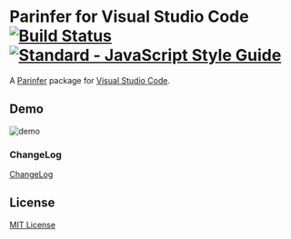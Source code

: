 # Parinfer for Visual Studio Code [![Build Status](https://travis-ci.org/shaunlebron/vscode-parinfer.svg?branch=master)](https://travis-ci.org/shaunlebron/vscode-parinfer) <a href="https://standardjs.com"><img src="https://img.shields.io/badge/code_style-standard-brightgreen.svg" alt="Standard - JavaScript Style Guide"></a>

A [Parinfer] package for [Visual Studio Code].

## Demo

![demo](parinfer.gif)

### ChangeLog

[ChangeLog](https://github.com/shaunlebron/vscode-parinfer/releases)

## License

[MIT License](LICENSE.md)

[Parinfer]:http://shaunlebron.github.io/parinfer/
[Visual Studio Code]:https://code.visualstudio.com
